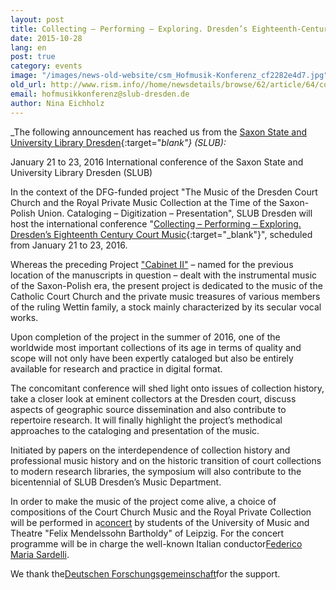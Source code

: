 ```yaml
---
layout: post
title: Collecting – Performing – Exploring. Dresden’s Eighteenth-Century Court Music
date: 2015-10-28
lang: en
post: true
category: events
image: "/images/news-old-website/csm_Hofmusik-Konferenz_cf2282e4d7.jpg"
old_url: http://www.rism.info//home/newsdetails/browse/62/article/64/collecting-performing-exploring-dresdens-eighteenth-century-court-music.html
email: hofmusikkonferenz@slub-dresden.de
author: Nina Eichholz
---
```



_The following announcement has reached us from the [Saxon State and University Library Dresden](http://www.slub-dresden.de/startseite/){:target="_blank"} (SLUB):_

January 21 to 23, 2016
International conference of the Saxon State and University Library Dresden (SLUB)

In the context of the DFG-funded project "The Music of the Dresden Court Church and the Royal Private Music Collection at the Time of the Saxon-Polish Union. Cataloging – Digitization – Presentation", SLUB Dresden will host the international conference "[Collecting – Performing – Exploring. Dresden’s Eighteenth Century Court Music](http://hofmusik.slub-dresden.de/en/themes/court-church-and-royal-private-music-collection/conference/){:target="_blank"}", scheduled from January 21 to 23, 2016.

Whereas the preceding Project ["Cabinet II"](http://hofmusik.slub-dresden.de/en/themes/schrank-ii/) – named for the previous location of the manuscripts in question – dealt with the instrumental music of the Saxon-Polish era, the present project is dedicated to the music of the Catholic Court Church and the private music treasures of various members of the ruling Wettin family, a stock mainly characterized by its secular vocal works.

Upon completion of the project in the summer of 2016, one of the worldwide most important collections of its age in terms of quality and scope will not only have been expertly cataloged but also be entirely available for research and practice in digital format.

The concomitant conference will shed light onto issues of collection history, take a closer look at eminent collectors at the Dresden court, discuss aspects of geographic source dissemination and also contribute to repertoire research. It will finally highlight the project’s methodical approaches to the cataloging and presentation of the music.

Initiated by papers on the interdependence of collection history and professional music history and on the historic transition of court collections to modern research libraries, the symposium will also contribute to the bicentennial of SLUB Dresden’s Music Department.

In order to make the music of the project come alive, a choice of compositions of the Court Church Music and the Royal Private Collection will be performed in a[concert](http://hofmusik.slub-dresden.de/en/themes/court-church-and-royal-private-music-collection/conference/concert/) by students of the University of Music and Theatre "Felix Mendelssohn Bartholdy" of Leipzig. For the concert programme will be in charge the well-known Italian conductor[Federico Maria Sardelli](https://en.wikipedia.org/wiki/Federico_Maria_Sardelli).

We thank the[Deutschen Forschungsgemeinschaft](http://www.dfg.de/)for the support.




